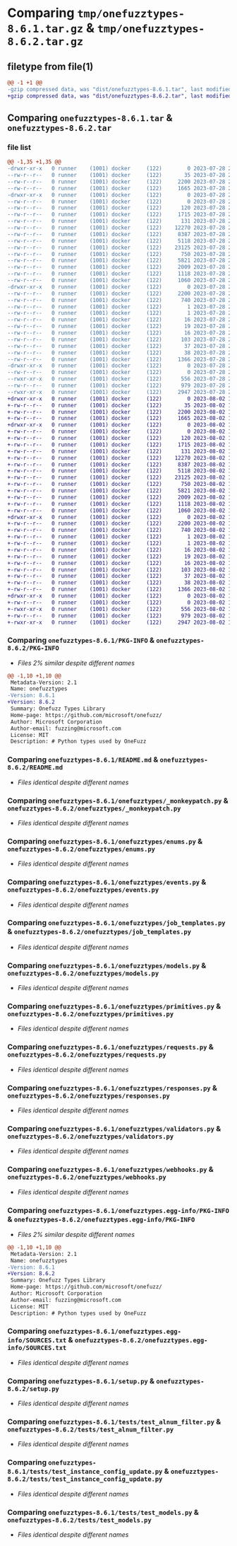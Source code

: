 # Comparing `tmp/onefuzztypes-8.6.1.tar.gz` & `tmp/onefuzztypes-8.6.2.tar.gz`

## filetype from file(1)

```diff
@@ -1 +1 @@
-gzip compressed data, was "dist/onefuzztypes-8.6.1.tar", last modified: Fri Jul 28 22:45:22 2023, max compression
+gzip compressed data, was "dist/onefuzztypes-8.6.2.tar", last modified: Wed Aug  2 17:08:38 2023, max compression
```

## Comparing `onefuzztypes-8.6.1.tar` & `onefuzztypes-8.6.2.tar`

### file list

```diff
@@ -1,35 +1,35 @@
-drwxr-xr-x   0 runner    (1001) docker     (122)        0 2023-07-28 22:45:22.000000 onefuzztypes-8.6.1/
--rw-r--r--   0 runner    (1001) docker     (122)       35 2023-07-28 22:45:19.000000 onefuzztypes-8.6.1/MANIFEST.in
--rw-r--r--   0 runner    (1001) docker     (122)     2200 2023-07-28 22:45:22.000000 onefuzztypes-8.6.1/PKG-INFO
--rw-r--r--   0 runner    (1001) docker     (122)     1665 2023-07-28 22:45:19.000000 onefuzztypes-8.6.1/README.md
-drwxr-xr-x   0 runner    (1001) docker     (122)        0 2023-07-28 22:45:22.000000 onefuzztypes-8.6.1/onefuzztypes/
--rw-r--r--   0 runner    (1001) docker     (122)        0 2023-07-28 22:45:19.000000 onefuzztypes-8.6.1/onefuzztypes/__init__.py
--rw-r--r--   0 runner    (1001) docker     (122)      120 2023-07-28 22:45:19.000000 onefuzztypes-8.6.1/onefuzztypes/__version__.py
--rw-r--r--   0 runner    (1001) docker     (122)     1715 2023-07-28 22:45:19.000000 onefuzztypes-8.6.1/onefuzztypes/_monkeypatch.py
--rw-r--r--   0 runner    (1001) docker     (122)      131 2023-07-28 22:45:19.000000 onefuzztypes-8.6.1/onefuzztypes/consts.py
--rw-r--r--   0 runner    (1001) docker     (122)    12270 2023-07-28 22:45:19.000000 onefuzztypes-8.6.1/onefuzztypes/enums.py
--rw-r--r--   0 runner    (1001) docker     (122)     8387 2023-07-28 22:45:19.000000 onefuzztypes-8.6.1/onefuzztypes/events.py
--rw-r--r--   0 runner    (1001) docker     (122)     5118 2023-07-28 22:45:19.000000 onefuzztypes-8.6.1/onefuzztypes/job_templates.py
--rw-r--r--   0 runner    (1001) docker     (122)    23125 2023-07-28 22:45:19.000000 onefuzztypes-8.6.1/onefuzztypes/models.py
--rw-r--r--   0 runner    (1001) docker     (122)      750 2023-07-28 22:45:19.000000 onefuzztypes-8.6.1/onefuzztypes/primitives.py
--rw-r--r--   0 runner    (1001) docker     (122)     5821 2023-07-28 22:45:19.000000 onefuzztypes-8.6.1/onefuzztypes/requests.py
--rw-r--r--   0 runner    (1001) docker     (122)     2009 2023-07-28 22:45:19.000000 onefuzztypes-8.6.1/onefuzztypes/responses.py
--rw-r--r--   0 runner    (1001) docker     (122)     1118 2023-07-28 22:45:19.000000 onefuzztypes-8.6.1/onefuzztypes/validators.py
--rw-r--r--   0 runner    (1001) docker     (122)     1060 2023-07-28 22:45:19.000000 onefuzztypes-8.6.1/onefuzztypes/webhooks.py
-drwxr-xr-x   0 runner    (1001) docker     (122)        0 2023-07-28 22:45:22.000000 onefuzztypes-8.6.1/onefuzztypes.egg-info/
--rw-r--r--   0 runner    (1001) docker     (122)     2200 2023-07-28 22:45:21.000000 onefuzztypes-8.6.1/onefuzztypes.egg-info/PKG-INFO
--rw-r--r--   0 runner    (1001) docker     (122)      740 2023-07-28 22:45:22.000000 onefuzztypes-8.6.1/onefuzztypes.egg-info/SOURCES.txt
--rw-r--r--   0 runner    (1001) docker     (122)        1 2023-07-28 22:45:21.000000 onefuzztypes-8.6.1/onefuzztypes.egg-info/dependency_links.txt
--rw-r--r--   0 runner    (1001) docker     (122)        1 2023-07-28 22:45:21.000000 onefuzztypes-8.6.1/onefuzztypes.egg-info/not-zip-safe
--rw-r--r--   0 runner    (1001) docker     (122)       16 2023-07-28 22:45:21.000000 onefuzztypes-8.6.1/onefuzztypes.egg-info/requires.txt
--rw-r--r--   0 runner    (1001) docker     (122)       19 2023-07-28 22:45:21.000000 onefuzztypes-8.6.1/onefuzztypes.egg-info/top_level.txt
--rw-r--r--   0 runner    (1001) docker     (122)       16 2023-07-28 22:45:19.000000 onefuzztypes-8.6.1/requirements-dev.txt
--rw-r--r--   0 runner    (1001) docker     (122)      103 2023-07-28 22:45:19.000000 onefuzztypes-8.6.1/requirements-lint.txt
--rw-r--r--   0 runner    (1001) docker     (122)       37 2023-07-28 22:45:19.000000 onefuzztypes-8.6.1/requirements.txt
--rw-r--r--   0 runner    (1001) docker     (122)       38 2023-07-28 22:45:22.000000 onefuzztypes-8.6.1/setup.cfg
--rw-r--r--   0 runner    (1001) docker     (122)     1366 2023-07-28 22:45:19.000000 onefuzztypes-8.6.1/setup.py
-drwxr-xr-x   0 runner    (1001) docker     (122)        0 2023-07-28 22:45:22.000000 onefuzztypes-8.6.1/tests/
--rw-r--r--   0 runner    (1001) docker     (122)        0 2023-07-28 22:45:19.000000 onefuzztypes-8.6.1/tests/__init__.py
--rwxr-xr-x   0 runner    (1001) docker     (122)      556 2023-07-28 22:45:19.000000 onefuzztypes-8.6.1/tests/test_alnum_filter.py
--rw-r--r--   0 runner    (1001) docker     (122)      979 2023-07-28 22:45:19.000000 onefuzztypes-8.6.1/tests/test_instance_config_update.py
--rwxr-xr-x   0 runner    (1001) docker     (122)     2947 2023-07-28 22:45:19.000000 onefuzztypes-8.6.1/tests/test_models.py
+drwxr-xr-x   0 runner    (1001) docker     (122)        0 2023-08-02 17:08:38.000000 onefuzztypes-8.6.2/
+-rw-r--r--   0 runner    (1001) docker     (122)       35 2023-08-02 17:08:36.000000 onefuzztypes-8.6.2/MANIFEST.in
+-rw-r--r--   0 runner    (1001) docker     (122)     2200 2023-08-02 17:08:38.000000 onefuzztypes-8.6.2/PKG-INFO
+-rw-r--r--   0 runner    (1001) docker     (122)     1665 2023-08-02 17:08:36.000000 onefuzztypes-8.6.2/README.md
+drwxr-xr-x   0 runner    (1001) docker     (122)        0 2023-08-02 17:08:38.000000 onefuzztypes-8.6.2/onefuzztypes/
+-rw-r--r--   0 runner    (1001) docker     (122)        0 2023-08-02 17:08:36.000000 onefuzztypes-8.6.2/onefuzztypes/__init__.py
+-rw-r--r--   0 runner    (1001) docker     (122)      120 2023-08-02 17:08:36.000000 onefuzztypes-8.6.2/onefuzztypes/__version__.py
+-rw-r--r--   0 runner    (1001) docker     (122)     1715 2023-08-02 17:08:36.000000 onefuzztypes-8.6.2/onefuzztypes/_monkeypatch.py
+-rw-r--r--   0 runner    (1001) docker     (122)      131 2023-08-02 17:08:36.000000 onefuzztypes-8.6.2/onefuzztypes/consts.py
+-rw-r--r--   0 runner    (1001) docker     (122)    12270 2023-08-02 17:08:36.000000 onefuzztypes-8.6.2/onefuzztypes/enums.py
+-rw-r--r--   0 runner    (1001) docker     (122)     8387 2023-08-02 17:08:36.000000 onefuzztypes-8.6.2/onefuzztypes/events.py
+-rw-r--r--   0 runner    (1001) docker     (122)     5118 2023-08-02 17:08:36.000000 onefuzztypes-8.6.2/onefuzztypes/job_templates.py
+-rw-r--r--   0 runner    (1001) docker     (122)    23125 2023-08-02 17:08:36.000000 onefuzztypes-8.6.2/onefuzztypes/models.py
+-rw-r--r--   0 runner    (1001) docker     (122)      750 2023-08-02 17:08:36.000000 onefuzztypes-8.6.2/onefuzztypes/primitives.py
+-rw-r--r--   0 runner    (1001) docker     (122)     5821 2023-08-02 17:08:36.000000 onefuzztypes-8.6.2/onefuzztypes/requests.py
+-rw-r--r--   0 runner    (1001) docker     (122)     2009 2023-08-02 17:08:36.000000 onefuzztypes-8.6.2/onefuzztypes/responses.py
+-rw-r--r--   0 runner    (1001) docker     (122)     1118 2023-08-02 17:08:36.000000 onefuzztypes-8.6.2/onefuzztypes/validators.py
+-rw-r--r--   0 runner    (1001) docker     (122)     1060 2023-08-02 17:08:36.000000 onefuzztypes-8.6.2/onefuzztypes/webhooks.py
+drwxr-xr-x   0 runner    (1001) docker     (122)        0 2023-08-02 17:08:38.000000 onefuzztypes-8.6.2/onefuzztypes.egg-info/
+-rw-r--r--   0 runner    (1001) docker     (122)     2200 2023-08-02 17:08:38.000000 onefuzztypes-8.6.2/onefuzztypes.egg-info/PKG-INFO
+-rw-r--r--   0 runner    (1001) docker     (122)      740 2023-08-02 17:08:38.000000 onefuzztypes-8.6.2/onefuzztypes.egg-info/SOURCES.txt
+-rw-r--r--   0 runner    (1001) docker     (122)        1 2023-08-02 17:08:38.000000 onefuzztypes-8.6.2/onefuzztypes.egg-info/dependency_links.txt
+-rw-r--r--   0 runner    (1001) docker     (122)        1 2023-08-02 17:08:38.000000 onefuzztypes-8.6.2/onefuzztypes.egg-info/not-zip-safe
+-rw-r--r--   0 runner    (1001) docker     (122)       16 2023-08-02 17:08:38.000000 onefuzztypes-8.6.2/onefuzztypes.egg-info/requires.txt
+-rw-r--r--   0 runner    (1001) docker     (122)       19 2023-08-02 17:08:38.000000 onefuzztypes-8.6.2/onefuzztypes.egg-info/top_level.txt
+-rw-r--r--   0 runner    (1001) docker     (122)       16 2023-08-02 17:08:36.000000 onefuzztypes-8.6.2/requirements-dev.txt
+-rw-r--r--   0 runner    (1001) docker     (122)      103 2023-08-02 17:08:36.000000 onefuzztypes-8.6.2/requirements-lint.txt
+-rw-r--r--   0 runner    (1001) docker     (122)       37 2023-08-02 17:08:36.000000 onefuzztypes-8.6.2/requirements.txt
+-rw-r--r--   0 runner    (1001) docker     (122)       38 2023-08-02 17:08:38.000000 onefuzztypes-8.6.2/setup.cfg
+-rw-r--r--   0 runner    (1001) docker     (122)     1366 2023-08-02 17:08:36.000000 onefuzztypes-8.6.2/setup.py
+drwxr-xr-x   0 runner    (1001) docker     (122)        0 2023-08-02 17:08:38.000000 onefuzztypes-8.6.2/tests/
+-rw-r--r--   0 runner    (1001) docker     (122)        0 2023-08-02 17:08:36.000000 onefuzztypes-8.6.2/tests/__init__.py
+-rwxr-xr-x   0 runner    (1001) docker     (122)      556 2023-08-02 17:08:36.000000 onefuzztypes-8.6.2/tests/test_alnum_filter.py
+-rw-r--r--   0 runner    (1001) docker     (122)      979 2023-08-02 17:08:36.000000 onefuzztypes-8.6.2/tests/test_instance_config_update.py
+-rwxr-xr-x   0 runner    (1001) docker     (122)     2947 2023-08-02 17:08:36.000000 onefuzztypes-8.6.2/tests/test_models.py
```

### Comparing `onefuzztypes-8.6.1/PKG-INFO` & `onefuzztypes-8.6.2/PKG-INFO`

 * *Files 2% similar despite different names*

```diff
@@ -1,10 +1,10 @@
 Metadata-Version: 2.1
 Name: onefuzztypes
-Version: 8.6.1
+Version: 8.6.2
 Summary: Onefuzz Types Library
 Home-page: https://github.com/microsoft/onefuzz/
 Author: Microsoft Corporation
 Author-email: fuzzing@microsoft.com
 License: MIT
 Description: # Python types used by OneFuzz
```

### Comparing `onefuzztypes-8.6.1/README.md` & `onefuzztypes-8.6.2/README.md`

 * *Files identical despite different names*

### Comparing `onefuzztypes-8.6.1/onefuzztypes/_monkeypatch.py` & `onefuzztypes-8.6.2/onefuzztypes/_monkeypatch.py`

 * *Files identical despite different names*

### Comparing `onefuzztypes-8.6.1/onefuzztypes/enums.py` & `onefuzztypes-8.6.2/onefuzztypes/enums.py`

 * *Files identical despite different names*

### Comparing `onefuzztypes-8.6.1/onefuzztypes/events.py` & `onefuzztypes-8.6.2/onefuzztypes/events.py`

 * *Files identical despite different names*

### Comparing `onefuzztypes-8.6.1/onefuzztypes/job_templates.py` & `onefuzztypes-8.6.2/onefuzztypes/job_templates.py`

 * *Files identical despite different names*

### Comparing `onefuzztypes-8.6.1/onefuzztypes/models.py` & `onefuzztypes-8.6.2/onefuzztypes/models.py`

 * *Files identical despite different names*

### Comparing `onefuzztypes-8.6.1/onefuzztypes/primitives.py` & `onefuzztypes-8.6.2/onefuzztypes/primitives.py`

 * *Files identical despite different names*

### Comparing `onefuzztypes-8.6.1/onefuzztypes/requests.py` & `onefuzztypes-8.6.2/onefuzztypes/requests.py`

 * *Files identical despite different names*

### Comparing `onefuzztypes-8.6.1/onefuzztypes/responses.py` & `onefuzztypes-8.6.2/onefuzztypes/responses.py`

 * *Files identical despite different names*

### Comparing `onefuzztypes-8.6.1/onefuzztypes/validators.py` & `onefuzztypes-8.6.2/onefuzztypes/validators.py`

 * *Files identical despite different names*

### Comparing `onefuzztypes-8.6.1/onefuzztypes/webhooks.py` & `onefuzztypes-8.6.2/onefuzztypes/webhooks.py`

 * *Files identical despite different names*

### Comparing `onefuzztypes-8.6.1/onefuzztypes.egg-info/PKG-INFO` & `onefuzztypes-8.6.2/onefuzztypes.egg-info/PKG-INFO`

 * *Files 2% similar despite different names*

```diff
@@ -1,10 +1,10 @@
 Metadata-Version: 2.1
 Name: onefuzztypes
-Version: 8.6.1
+Version: 8.6.2
 Summary: Onefuzz Types Library
 Home-page: https://github.com/microsoft/onefuzz/
 Author: Microsoft Corporation
 Author-email: fuzzing@microsoft.com
 License: MIT
 Description: # Python types used by OneFuzz
```

### Comparing `onefuzztypes-8.6.1/onefuzztypes.egg-info/SOURCES.txt` & `onefuzztypes-8.6.2/onefuzztypes.egg-info/SOURCES.txt`

 * *Files identical despite different names*

### Comparing `onefuzztypes-8.6.1/setup.py` & `onefuzztypes-8.6.2/setup.py`

 * *Files identical despite different names*

### Comparing `onefuzztypes-8.6.1/tests/test_alnum_filter.py` & `onefuzztypes-8.6.2/tests/test_alnum_filter.py`

 * *Files identical despite different names*

### Comparing `onefuzztypes-8.6.1/tests/test_instance_config_update.py` & `onefuzztypes-8.6.2/tests/test_instance_config_update.py`

 * *Files identical despite different names*

### Comparing `onefuzztypes-8.6.1/tests/test_models.py` & `onefuzztypes-8.6.2/tests/test_models.py`

 * *Files identical despite different names*

